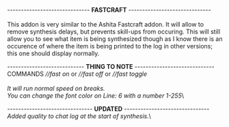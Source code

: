 ------------------------------ **FASTCRAFT** ------------------------------\
\
This addon is very similar to the Ashita Fastcraft addon. It will allow
to remove synthesis delays, but prevents skill-ups from occuring.
This will still allow you to see what item is being synthesized though
as I know there is an occurence of where the item is being printed to
the log in other versions; this one should display normally.

---------------------------- **THING TO NOTE** -----------------------------\
COMMANDS
*//fast on* or *//fast off* or *//fast toggle*\
\
*It will run normal speed on breaks.*\
*You can change the font color on Line: 6 with a number 1-255*\

------------------------------- **UPDATED** -------------------------------\
*Added quality to chat log at the start of synthesis.*\
